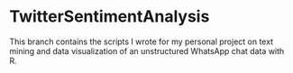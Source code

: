 # TwitterSentimentAnalysis
This branch contains the scripts I wrote for my personal project on text mining and data visualization of an unstructured WhatsApp chat data with R.
